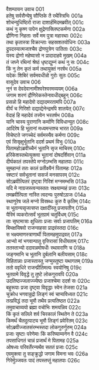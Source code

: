 वैशम्पायन उवाच	001  
हतेषु सर्वसैन्येषु सौप्तिके तै रथैस्त्रिभिः	001a  
शोचन्युधिष्ठिरो राजा दाशार्हमिदमब्रवीत्	001c  
कथं नु कृष्ण पापेन क्षुद्रेणाक्लिष्टकर्मणा	002a  
द्रौणिना निहताः सर्वे मम पुत्रा महारथाः	002c  
तथा कृतास्त्रा विक्रान्ताः सहस्रशतयोधिनः	003a  
द्रुपदस्यात्मजाश्चैव द्रोणपुत्रेण पातिताः	003c  
यस्य द्रोणो महेष्वासो न प्रादादाहवे मुखम्	004a  
तं जघ्ने रथिनां श्रेष्ठं धृष्टद्युम्नं कथं नु सः	004c  
किं नु तेन कृतं कर्म तथायुक्तं नरर्षभ	005a  
यदेकः शिबिरं सर्वमवधीन्नो गुरोः सुतः	005c  
वासुदेव उवाच	006  
नूनं स देवदेवानामीश्वरेश्वरमव्ययम्	006a  
जगाम शरणं द्रौणिरेकस्तेनावधीद्बहून्	006c  
प्रसन्नो हि महादेवो दद्यादमरतामपि	007a  
वीर्यं च गिरिशो दद्याद्येनेन्द्रमपि शातयेत्	007c  
वेदाहं हि महादेवं तत्त्वेन भरतर्षभ	008a  
यानि चास्य पुराणानि कर्माणि विविधान्युत	008c  
आदिरेष हि भूतानां मध्यमन्तश्च भारत	009a  
विचेष्टते जगच्चेदं सर्वमस्यैव कर्मणा	009c  
एवं सिसृक्षुर्भूतानि ददर्श प्रथमं विभुः	010a  
पितामहोऽब्रवीच्चैनं भूतानि सृज माचिरम्	010c  
हरिकेशस्तथेत्युक्त्वा भूतानां दोषदर्शिवान्	011a  
दीर्घकालं तपस्तेपे मग्नोऽम्भसि महातपाः	011c  
सुमहान्तं ततः कालं प्रतीक्ष्यैनं पितामहः	012a  
स्रष्टारं सर्वभूतानां ससर्ज मनसापरम्	012c  
सोऽब्रवीत्पितरं दृष्ट्वा गिरिशं मग्नमम्भसि	013a  
यदि मे नाग्रजस्त्वन्यस्ततः स्रक्ष्याम्यहं प्रजाः	013c  
तमब्रवीत्पिता नास्ति त्वदन्यः पुरुषोऽग्रजः	014a  
स्थाणुरेष जले मग्नो विस्रब्धः कुरु वै कृतिम्	014c  
स भूतान्यसृजत्सप्त दक्षादींस्तु प्रजापतीन्	015a  
यैरिमं व्यकरोत्सर्वं भूतग्रामं चतुर्विधम्	015c  
ताः सृष्टमात्राः क्षुधिताः प्रजाः सर्वाः प्रजापतिम्	016a  
बिभक्षयिषवो राजन्सहसा प्राद्रवंस्तदा	016c  
स भक्ष्यमाणस्त्राणार्थी पितामहमुपाद्रवत्	017a  
आभ्यो मां भगवान्पातु वृत्तिरासां विधीयताम्	017c  
ततस्ताभ्यो ददावन्नमोषधीः स्थावराणि च	018a  
जङ्गमानि च भूतानि दुर्बलानि बलीयसाम्	018c  
विहितान्नाः प्रजास्तास्तु जग्मुस्तुष्टा यथागतम्	019a  
ततो ववृधिरे राजन्प्रीतिमत्यः स्वयोनिषु	019c  
भूतग्रामे विवृद्धे तु तुष्टे लोकगुरावपि	020a  
उदतिष्ठज्जलाज्ज्येष्ठः प्रजाश्चेमा ददर्श सः	020c  
बहुरूपाः प्रजा दृष्ट्वा विवृद्धाः स्वेन तेजसा	021a  
चुक्रोध भगवान्रुद्रो लिङ्गं स्वं चाप्यविध्यत	021c  
तत्प्रविद्धं तदा भूमौ तथैव प्रत्यतिष्ठत	022a  
तमुवाचाव्ययो ब्रह्मा वचोभिः शमयन्निव	022c  
किं कृतं सलिले शर्व चिरकालं स्थितेन ते	023a  
किमर्थं चैतदुत्पाट्य भूमौ लिङ्गं प्रवेरितम्	023c  
सोऽब्रवीज्जातसंरम्भस्तदा लोकगुरुर्गुरुम्	024a  
प्रजाः सृष्टाः परेणेमाः किं करिष्याम्यनेन वै	024c  
तपसाधिगतं चान्नं प्रजार्थं मे पितामह	025a  
ओषध्यः परिवर्तेरन्यथैव सततं प्रजाः	025c  
एवमुक्त्वा तु सङ्क्रुद्धो जगाम विमना भवः	026a  
गिरेर्मुञ्जवतः पादं तपस्तप्तुं महातपाः	026c  
